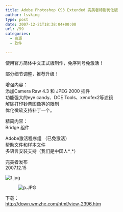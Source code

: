 ```yaml
---
title: Adobe Photoshop CS3 Extended 完美者特别优化版
author: lsvking
type: post
date: 2007-12-21T18:38:04+00:00
url: /59
categories:
  - 资源
  - 软件

---
```

使用官方简体中文正式版制作，免序列号免激活！

部分细节调整，推荐升级！<font color="#0000ff"></p> 

<p>
  </font>增强内容：<br /> 添加Camera Raw 4.3 和 JPEG 2000 插件<br /> 功能强大的eye candy、DCE Tools、xenofex2等滤镜<br /> 解除打印钞票图像等的限制<br /> 优化微软支持补丁一个。
</p>

<p>
  精简内容：<br /> Bridge 组件
</p>

<p>
  Adobe激活程序组 （已免激活）<br /> 帮助文件和样本文件<br /> 多语言安装支持（我们是中国人*_*）
</p>

<p>
  完美者发布<br /> 2007.12.15
</p>

<p>
  <img src="http://bbs.wmzhe.com/attachments/month_0711/20071115_67fc9ffe1e6bb84568basEl0bZiuV6cy.jpg" alt="1.jpg" onmouseover="attachimg(this, 'mouseover')" />
</p>

<dl class="t_attachlist">
  <dt>
  </dt>
  
  <dd>
    <img src="http://bbs.wmzhe.com/attachments/month_0711/20071115_81c908f05565bd225b12n8P28Pey5e1o.jpg" alt="p.JPG" onmouseover="attachimg(this, 'mouseover')" /> </p>
  </dd>
</dl>

<p>
  下载：<br /> <a target="_blank" href="http://down.wmzhe.com/html/view-2396.htm">http://down.wmzhe.com/html/view-2396.htm</a>
</p>